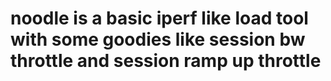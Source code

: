 # noodle is a basic iperf like load tool with some goodies like session bw throttle and session ramp up throttle
